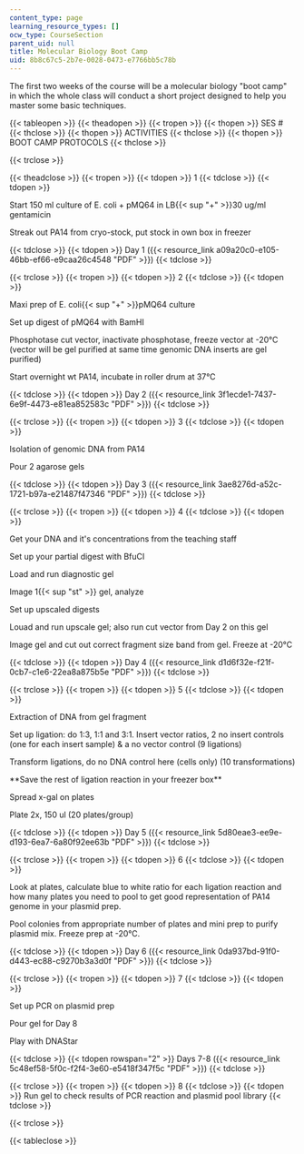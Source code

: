 ```yaml
---
content_type: page
learning_resource_types: []
ocw_type: CourseSection
parent_uid: null
title: Molecular Biology Boot Camp
uid: 8b8c67c5-2b7e-0028-0473-e7766bb5c78b
---
```


The first two weeks of the course will be a molecular biology "boot camp" in which the whole class will conduct a short project designed to help you master some basic techniques.

{{< tableopen >}}
{{< theadopen >}}
{{< tropen >}}
{{< thopen >}}
SES #
{{< thclose >}}
{{< thopen >}}
ACTIVITIES
{{< thclose >}}
{{< thopen >}}
BOOT CAMP PROTOCOLS
{{< thclose >}}

{{< trclose >}}

{{< theadclose >}}
{{< tropen >}}
{{< tdopen >}}
1
{{< tdclose >}}
{{< tdopen >}}


Start 150 ml culture of E. coli + pMQ64 in LB{{< sup "+" >}}30 ug/ml gentamicin

Streak out PA14 from cryo-stock, put stock in own box in freezer


{{< tdclose >}}
{{< tdopen >}}
Day 1 ({{< resource_link a09a20c0-e105-46bb-ef66-e9caa26c4548 "PDF" >}})
{{< tdclose >}}

{{< trclose >}}
{{< tropen >}}
{{< tdopen >}}
2
{{< tdclose >}}
{{< tdopen >}}


Maxi prep of E. coli{{< sup "+" >}}pMQ64 culture

Set up digest of pMQ64 with BamHI

Phosphotase cut vector, inactivate phosphotase, freeze vector at -20°C (vector will be gel purified at same time genomic DNA inserts are gel purified)

Start overnight wt PA14, incubate in roller drum at 37°C


{{< tdclose >}}
{{< tdopen >}}
Day 2 ({{< resource_link 3f1ecde1-7437-6e9f-4473-e81ea852583c "PDF" >}})
{{< tdclose >}}

{{< trclose >}}
{{< tropen >}}
{{< tdopen >}}
3
{{< tdclose >}}
{{< tdopen >}}


Isolation of genomic DNA from PA14

Pour 2 agarose gels


{{< tdclose >}}
{{< tdopen >}}
Day 3 ({{< resource_link 3ae8276d-a52c-1721-b97a-e21487f47346 "PDF" >}})
{{< tdclose >}}

{{< trclose >}}
{{< tropen >}}
{{< tdopen >}}
4
{{< tdclose >}}
{{< tdopen >}}


Get your DNA and it's concentrations from the teaching staff

Set up your partial digest with BfuCI

Load and run diagnostic gel

Image 1{{< sup "st" >}} gel, analyze

Set up upscaled digests

Louad and run upscale gel; also run cut vector from Day 2 on this gel

Image gel and cut out correct fragment size band from gel. Freeze at -20°C


{{< tdclose >}}
{{< tdopen >}}
Day 4 ({{< resource_link d1d6f32e-f21f-0cb7-c1e6-22ea8a875b5e "PDF" >}})
{{< tdclose >}}

{{< trclose >}}
{{< tropen >}}
{{< tdopen >}}
5
{{< tdclose >}}
{{< tdopen >}}


Extraction of DNA from gel fragment

Set up ligation: do 1:3, 1:1 and 3:1. Insert vector ratios, 2 no insert controls (one for each insert sample) & a no vector control (9 ligations)

Transform ligations, do no DNA control here (cells only) (10 transformations)

\*\*Save the rest of ligation reaction in your freezer box\*\*

Spread x-gal on plates

Plate 2x, 150 ul (20 plates/group)


{{< tdclose >}}
{{< tdopen >}}
Day 5 ({{< resource_link 5d80eae3-ee9e-d193-6ea7-6a80f92ee63b "PDF" >}})
{{< tdclose >}}

{{< trclose >}}
{{< tropen >}}
{{< tdopen >}}
6
{{< tdclose >}}
{{< tdopen >}}


Look at plates, calculate blue to white ratio for each ligation reaction and how many plates you need to pool to get good representation of PA14 genome in your plasmid prep.

Pool colonies from appropriate number of plates and mini prep to purify plasmid mix. Freeze prep at -20°C.


{{< tdclose >}}
{{< tdopen >}}
Day 6 ({{< resource_link 0da937bd-91f0-d443-ec88-c9270b3a3d0f "PDF" >}})
{{< tdclose >}}

{{< trclose >}}
{{< tropen >}}
{{< tdopen >}}
7
{{< tdclose >}}
{{< tdopen >}}


Set up PCR on plasmid prep

Pour gel for Day 8

Play with DNAStar


{{< tdclose >}}
{{< tdopen rowspan="2" >}}
Days 7-8 ({{< resource_link 5c48ef58-5f0c-f2f4-3e60-e5418f347f5c "PDF" >}})
{{< tdclose >}}

{{< trclose >}}
{{< tropen >}}
{{< tdopen >}}
8
{{< tdclose >}}
{{< tdopen >}}
Run gel to check results of PCR reaction and plasmid pool library
{{< tdclose >}}

{{< trclose >}}

{{< tableclose >}}